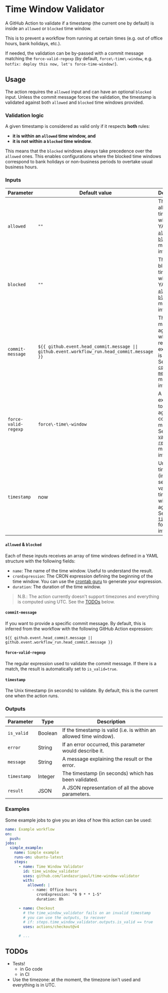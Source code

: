 # Time Window Validator

A GitHub Action to validate if a timestamp (the current one by default) is inside an `allowed` or `blocked` time window.

This is to prevent a workflow from running at certain times (e.g. out of office hours, bank holidays, etc.).

If needed, the validation can be by-passed with a commit message matching the `force-valid-regexp` (by
default, `force\-time\-window`, e.g. `hotfix: deploy this now, let's force-time-window!`).

## Usage

The action requires the `allowed` input and can have an optional `blocked` input. Unless the commit message forces the
validation, the timestamp is validated against both `allowed` and `blocked` time windows provided.

### Validation logic

A given timestamp is considered as valid only if it respects **both** rules:

- **it is within an `allowed` time window, and**
- **it is not within a `blocked` time window**.

This means that the `blocked` windows always take precedence over the `allowed` ones.
This enables configurations where the blocked time windows correspond to bank holidays or non-business periods to
overtake usual business hours.

### Inputs

| Parameter            | Default value                                                                                | Description                                                                                                                         |
|----------------------|----------------------------------------------------------------------------------------------|-------------------------------------------------------------------------------------------------------------------------------------|
| `allowed`            | `""`                                                                                         | The allowed time windows in YAML. See [`allowed` & `blocked`](#allowed--blocked) for more information.                              |
| `blocked`            | `""`                                                                                         | The blocked time windows in YAML. See [`allowed` & `blocked`](#allowed--blocked) for more information.                              |
| `commit-message`     | `${{ github.event.head_commit.message \|\| github.event.workflow_run.head_commit.message }}` | The commit message against which the regular expression is validated. See [`commit-message`](#commit-message) for more information. |
| `force-valid-regexp` | `force\-time\-window`                                                                        | A regular expression to check against the commit message. See [`force-valid-regepx`](#force-valid-regexp) for more information.     |
| `timestamp`          | now                                                                                          | Unix timestamp (in seconds) to validate the time windows against. See [`timestamp`](#timestamp) for more information.               |

#### `allowed` & `blocked`

Each of these inputs receives an array of time windows defined in a YAML structure with the following fields:

- `name`: The name of the time window. Useful to understand the result.
- `cronExpression`: The CRON expression defining the beginning of the time window. You can use
  the [crontab guru](https://crontab.guru/) to generate your expression.
- `duration`: The duration of the time window.

> N.B.: The action currently doesn't support timezones and everything is computed using UTC. See the [TODOs](#todos)
> below.

#### `commit-message`

If you want to provide a specific commit message. By default, this is inferred from the workflow with the following
GitHub
Action expression:

```
${{ github.event.head_commit.message || github.event.workflow_run.head_commit.message }}
```

#### `force-valid-regexp`

The regular expression used to validate the commit message. If there is a match, the result is automatically set
to `is_valid=true`.

#### `timestamp`

The Unix timestamp (in seconds) to validate. By default, this is the current one when the action runs.

### Outputs

| Parameter   | Type    | Description                                                        |
|-------------|---------|--------------------------------------------------------------------|
| `is_valid`  | Boolean | If the timestamp is valid (i.e. is within an allowed time window). |
| `error`     | String  | If an error occurred, this parameter would describe it.            |
| `message`   | String  | A message explaining the result or the error.                      |
| `timestamp` | Integer | The timestamp (in seconds) which has been validated.               |
| `result`    | JSON    | A JSON representation of all the above parameters.                 |

### Examples

Some example jobs to give you an idea of how this action can be used:

```yaml
name: Example workflow
on:
  push:
jobs:
  simple_example:
    name: Simple example
    runs-on: ubuntu-latest
    steps:
      - name: Time Window Validator
        id: time_window_validator
        uses: github.com/landazuripaul/time-window-validator
        with:
          allowed: |
            - name: Office hours
              cronExpression: "0 9 * * 1-5"
              duration: 8h

      - name: Checkout
        # the time_window_validator fails on an invalid timestamp
        # you can use the outputs, to recover
        # if: steps.time_window_validator.outputs.is_valid == true
        uses: actions/checkout@v4

      # ...
```

## TODOs

- Tests!
    - in Go code
    - in CI
- Use the timezone: at the moment, the timezone isn't used and everything is in UTC.
